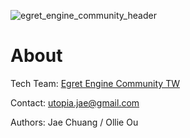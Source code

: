 ![egret_engine_community_header](/Users/jae/Fork/Egret_Engine_Tutorial/img/egret_engine_community_header.JPG)

# About

Tech Team: [Egret Engine Community TW](https://www.facebook.com/groups/egret.community.tw/)

Contact: utopia.jae@gmail.com

Authors: Jae Chuang / Ollie Ou

